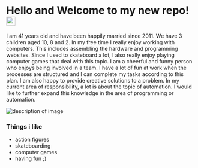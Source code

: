 # Hello and Welcome to my new repo! <img src="https://user-images.githubusercontent.com/1303154/88677602-1635ba80-d120-11ea-84d8-d263ba5fc3c0.gif" width="24px" alt="hi">

I am 41 years old and have been happily married since 2011. We have 3 children aged 10, 8 and 2. In my free time I really enjoy working with computers. This includes assembling the hardware and programming websites. Since I used to skateboard a lot, I also really enjoy playing computer games that deal with this topic. I am a cheerful and funny person who enjoys being involved in a team. I have a lot of fun at work when the processes are structured and I can complete my tasks according to this plan. I am also happy to provide creative solutions to a problem. In my current area of ​​responsibility, a lot is about the topic of automation. I would like to further expand this knowledge in the area of ​​programming or automation.

![description of image](https://avatars.githubusercontent.com/u/155982642?v=4)

### Things i like
- action figures
- skateboarding
- computer games
- having fun ;)
